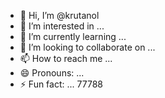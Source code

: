 - 👋 Hi, I’m @krutanol
- 👀 I’m interested in ...
- 🌱 I’m currently learning ...
- 💞️ I’m looking to collaborate on ...
- 📫 How to reach me ...
- 😄 Pronouns: ...
- ⚡ Fun fact: ...
  77788
  
<!---
krutanol/krutanol is a ✨ special ✨ repository because its `README.md` (this file) appears on your GitHub profile.
You can click the Preview link to take a look at your changes.
--->
